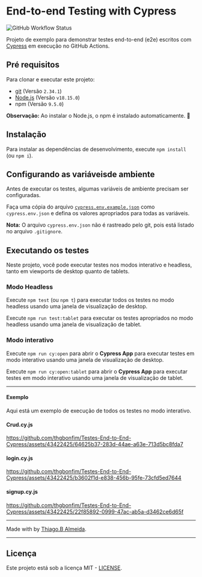 # End-to-end Testing with Cypress

![GitHub Workflow Status](https://img.shields.io/github/actions/workflow/status/M4deN/Testes-End-to-End-Cypress/ci.yml?label=Test%20Workflows&logo=Cypress&style=for-the-badge)

Projeto de exemplo para demonstrar testes end-to-end (e2e) escritos com [Cypress](https://cypress.io) em execução no GitHub Actions.

## Pré requisitos

Para clonar e executar este projeto:

- [git](https://git-scm.com/downloads) (Versão `2.34.1`)
- [Node.js](https://nodejs.org/en/) (Versão `v18.15.0`)
- npm (Versão `9.5.0`)

**Observação:** Ao instalar o Node.js, o npm é instalado automaticamente. 🚀

## Instalação

Para instalar as dependências de desenvolvimento, execute `npm install` (ou `npm i`).

## Configurando as variáveis ​​de ambiente

Antes de executar os testes, algumas variáveis ​​de ambiente precisam ser configuradas.

Faça uma cópia do arquivo [`cypress.env.example.json`](./cypress.env.example.json) como `cypress.env.json` e defina os valores apropriados para todas as variáveis.

**Nota:** O arquivo `cypress.env.json` não é rastreado pelo git, pois está listado no arquivo `.gitignore`.

## Executando os testes

Neste projeto, você pode executar testes nos modos interativo e headless, tanto em viewports de desktop quanto de tablets.

### Modo Headless

Execute `npm test` (ou `npm t`) para executar todos os testes no modo headless usando uma janela de visualização de desktop.

Execute `npm run test:tablet` para executar os testes apropriados no modo headless usando uma janela de visualização de tablet.

### Modo interativo

Execute `npm run cy:open` para abrir o __Cypress App__ para executar testes em modo interativo usando uma janela de visualização de desktop.

Execute `npm run cy:open:tablet` para abrir o __Cypress App__ para executar testes em modo interativo usando uma janela de visualização de tablet.

___

#### Exemplo

Aqui está um exemplo de execução de todos os testes no modo interativo.

#### Crud.cy.js

https://github.com/thgbonfim/Testes-End-to-End-Cypress/assets/43422425/64625b37-283d-44ae-a63e-713d5bc8fda7

#### login.cy.js

https://github.com/thgbonfim/Testes-End-to-End-Cypress/assets/43422425/b3602f1d-e838-456b-95fe-73cfd5ed7644


#### signup.cy.js

https://github.com/thgbonfim/Testes-End-to-End-Cypress/assets/43422425/22f85892-0999-47ac-ab5a-d3462ce6d65f

___

Made with by [Thiago.B Almeida](https://github.com/thgbonfim).

---

## Licença

Este projeto está sob a licença MIT - [LICENSE](LICENSE).
